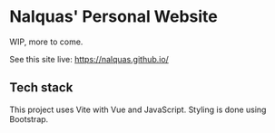 
# Nalquas' Personal Website

WIP, more to come.

See this site live: <https://nalquas.github.io/>

## Tech stack

This project uses Vite with Vue and JavaScript. Styling is done using Bootstrap.
